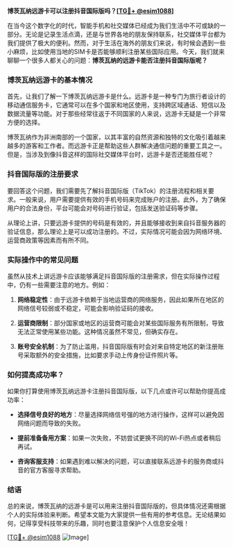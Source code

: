 **博茨瓦纳远游卡可以注册抖音国际版吗？[[TG💪+ @esim1088](https://t.me/s/esim1088)]**

在当今这个数字化的时代，智能手机和社交媒体已经成为我们生活中不可或缺的一部分。无论是记录生活点滴，还是与世界各地的朋友保持联系，社交媒体平台都为我们提供了极大的便利。然而，对于生活在海外的朋友们来说，有时候会遇到一些小麻烦，比如使用当地的SIM卡是否能够顺利注册某些国际应用。今天，我们就来聊聊一个很多人都关心的问题：**博茨瓦纳的远游卡能否注册抖音国际版呢？**

### 博茨瓦纳远游卡的基本情况

首先，让我们了解一下博茨瓦纳远游卡是什么。远游卡是一种专门为旅行者设计的移动通信服务卡，它通常可以在多个国家和地区使用，支持跨区域通话、短信以及数据流量等功能。对于那些经常往返于不同国家的人来说，远游卡无疑是一个非常方便的选择。

博茨瓦纳作为非洲南部的一个国家，以其丰富的自然资源和独特的文化吸引着越来越多的游客和工作者。而远游卡正是帮助这些人群解决通信问题的重要工具之一。但是，当涉及到像抖音这样的国际社交媒体平台时，远游卡是否还能胜任呢？

### 抖音国际版的注册要求

要回答这个问题，我们需要先了解抖音国际版（TikTok）的注册流程和相关要求。一般来说，用户需要提供有效的手机号码来完成账户的注册。此外，为了确保用户的合法身份，平台可能会对号码进行验证，包括发送验证码等步骤。

从理论上讲，只要远游卡提供的号码是有效的，并且能够接收到来自抖音服务器的验证信息，那么理论上是可以成功注册的。不过，实际情况可能会因为网络环境、运营商政策等因素而有所不同。

### 实际操作中的常见问题

虽然从技术上讲远游卡应该能够满足抖音国际版的注册需求，但在实际操作过程中，仍有一些需要注意的地方。例如：

1. **网络稳定性**：由于远游卡依赖于当地运营商的网络服务，因此如果所在地区的网络信号较弱或不稳定，可能会影响验证码的接收。
   
2. **运营商限制**：部分国家或地区的运营商可能会对某些国际服务有所限制，导致无法正常使用某些功能。这种情况虽然不常见，但确实存在。

3. **账号安全机制**：为了防止滥用，抖音国际版有时会对来自特定地区的新注册账号采取额外的安全措施，比如要求手动上传身份证件照片等。

### 如何提高成功率？

如果你打算使用博茨瓦纳远游卡注册抖音国际版，以下几点或许可以帮助你提高成功率：

- **选择信号良好的地方**：尽量选择网络信号强的地方进行操作，这样可以避免因网络问题而导致的失败。
  
- **提前准备备用方案**：如果一次失败，不妨尝试更换不同的Wi-Fi热点或者稍后再试。

- **咨询客服支持**：如果遇到难以解决的问题，可以直接联系远游卡的服务商或抖音的官方客服寻求帮助。

### 结语

总的来说，博茨瓦纳的远游卡是可以用来注册抖音国际版的，但具体情况还需根据个人的实际体验来判断。希望本文能为大家提供一些有用的参考信息。无论结果如何，记得享受科技带来的乐趣，同时也要注意保护个人信息安全哦！

[[TG💪+ @esim1088](https://t.me/s/esim1088) ![Image](https://i.postimg.cc/4NQfJmqS/Snipaste-2025-05-13-00-14-12.png)]